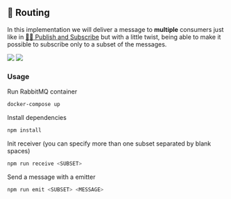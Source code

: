 ## 🎯 Routing

In this implementation we will deliver a message to **multiple** consumers just like in [🤝🏼 Publish and Subscribe](../publish-subscribe/) but with a little twist, being able to make it possible to subscribe only to a subset of the messages.

<img src="https://www.rabbitmq.com/img/tutorials/direct-exchange.png">
<img src="https://www.rabbitmq.com/img/tutorials/direct-exchange-multiple.png">

### Usage
Run RabbitMQ container
```bash
docker-compose up
```

Install dependencies
```bash
npm install
```

Init receiver (you can specify more than one subset separated by blank spaces)
```bash
npm run receive <SUBSET>
```

Send a message with a emitter
```bash
npm run emit <SUBSET> <MESSAGE>
```